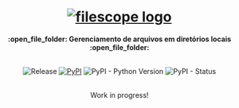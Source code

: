 <h1 align="center">
  <a href="https://pypi.org/project/filescope/"><img src="https://i.imgur.com/qgT6wPW.png" alt="filescope logo"></a>
</h1>

<div align="center">
  <strong>:open_file_folder: Gerenciamento de arquivos em diretórios locais :open_file_folder:</strong>
</div>
<br/>

<div align="center">  
  
  ![Release](https://img.shields.io/badge/release-ok-brightgreen)
  [![PyPI](https://img.shields.io/pypi/v/filescope?color=blueviolet)](https://pypi.org/project/filescope/)
  ![PyPI - Python Version](https://img.shields.io/pypi/pyversions/filescope?color=green)
  ![PyPI - Status](https://img.shields.io/pypi/status/filescope)

</div>
<br/>

<div align="center">
  Work in progress!
</div>
<br/>
